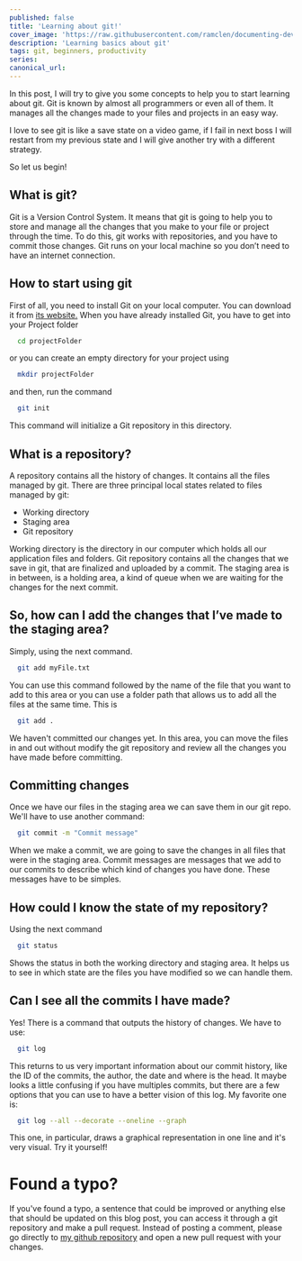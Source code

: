 ```yaml
---
published: false
title: 'Learning about git!'
cover_image: 'https://raw.githubusercontent.com/ramclen/documenting-dev/master/blog-posts/Learning-about-git/assets/cover-image.jpg'
description: 'Learning basics about git'
tags: git, beginners, productivity
series:
canonical_url:
---
```


In this post, I will try to give you some concepts to help you to start learning about git. Git is known by almost all programmers or even all of them. It manages all the changes made to your files and projects in an easy way.

I love to see git is like a save state on a video game, if I fail in next boss I will restart from my previous state and I will give another try with a different strategy.

So let us begin!

## What is git?

Git is a Version Control System. It means that git is going to help you to store and manage all the changes that you make to your file or project through the time. To do this, git works with repositories, and you have to commit those changes. Git runs on your local machine so you don’t need to have an internet connection.

## How to start using git

First of all, you need to install Git on your local computer. You can download it from [its website.](https://git-scm.com/)
When you have already installed Git, you have to get into your Project folder

```sh
  cd projectFolder
```

or you can create an empty directory for your project using

```sh
  mkdir projectFolder
```

and then, run the command

```sh
  git init
```

This command will initialize a Git repository in this directory.

## What is a repository?

A repository contains all the history of changes. It contains all the files managed by git. There are three principal local states related to files managed by git:

- Working directory
- Staging area
- Git repository

Working directory is the directory in our computer which holds all our application files and folders.
Git repository contains all the changes that we save in git, that are finalized and uploaded by a commit.
The staging area is in between, is a holding area, a kind of queue when we are waiting for the changes for the next commit.

## So, how can I add the changes that I’ve made to the staging area?

Simply, using the next command.

```sh
  git add myFile.txt
```

You can use this command followed by the name of the file that you want to add to this area or you can use a folder path that allows us to add all the files at the same time. This is

```sh
  git add .
```

We haven't committed our changes yet. In this area, you can move the files in and out without modify the git repository and review all the changes you have made before committing.

## Committing changes

Once we have our files in the staging area we can save them in our git repo. We'll have to use another command:

```sh
  git commit -m "Commit message"
```

When we make a commit, we are going to save the changes in all files that were in the staging area.
Commit messages are messages that we add to our commits to describe which kind of changes you have done. These messages have to be simples.

## How could I know the state of my repository?

Using the next command

```sh
  git status
```

Shows the status in both the working directory and staging area. It helps us to see in which state are the files you have modified so we can handle them.

## Can I see all the commits I have made?

Yes! There is a command that outputs the history of changes. We have to use:

```sh
  git log
```

This returns to us very important information about our commit history, like the ID of the commits, the author, the date and where is the head.
It maybe looks a little confusing if you have multiples commits, but there are a few options that you can use to have a better vision of this log. My favorite one is:

```sh
  git log --all --decorate --oneline --graph
```

This one, in particular, draws a graphical representation in one line and it's very visual. Try it yourself!

# Found a typo?

If you've found a typo, a sentence that could be improved or anything else that should be updated on this blog post, you can access it through a git repository and make a pull request. Instead of posting a comment, please go directly to [my github repository](https://github.com/ramclen/documenting-dev) and open a new pull request with your changes.
